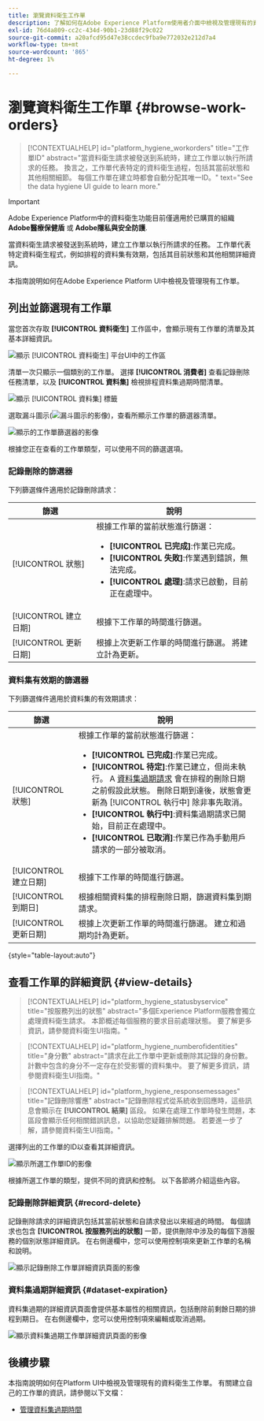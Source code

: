 ```yaml
---
title: 瀏覽資料衛生工作單
description: 了解如何在Adobe Experience Platform使用者介面中檢視及管理現有的資料衛生工作單。
exl-id: 76d4a809-cc2c-434d-90b1-23d88f29c022
source-git-commit: a20afcd95d47e38ccdec9fba9e772032e212d7a4
workflow-type: tm+mt
source-wordcount: '865'
ht-degree: 1%

---
```


# 瀏覽資料衛生工作單 {#browse-work-orders}

>[!CONTEXTUALHELP]
>id="platform_hygiene_workorders"
>title="工作單ID"
>abstract="當資料衛生請求被發送到系統時，建立工作單以執行所請求的任務。 換言之，工作單代表特定的資料衛生過程，包括其當前狀態和其他相關細節。 每個工作單在建立時都會自動分配其唯一ID。"
>text="See the data hygiene UI guide to learn more."

>[!IMPORTANT]
>
>Adobe Experience Platform中的資料衛生功能目前僅適用於已購買的組織 **Adobe醫療保健盾** 或 **Adobe隱私與安全防護**.

當資料衛生請求被發送到系統時，建立工作單以執行所請求的任務。 工作單代表特定資料衛生程式，例如排程的資料集有效期，包括其目前狀態和其他相關詳細資訊。

本指南說明如何在Adobe Experience Platform UI中檢視及管理現有工作單。

## 列出並篩選現有工作單

當您首次存取 **[!UICONTROL 資料衛生]** 工作區中，會顯示現有工作單的清單及其基本詳細資訊。

![顯示 [!UICONTROL 資料衛生] 平台UI中的工作區](../images/ui/browse/work-order-list.png)

清單一次只顯示一個類別的工作單。 選擇 **[!UICONTROL 消費者]** 查看記錄刪除任務清單，以及 **[!UICONTROL 資料集]** 檢視排程資料集過期時間清單。

![顯示 [!UICONTROL 資料集] 標籤](../images/ui/browse/dataset-tab.png)

選取漏斗圖示(![漏斗圖示的影像](../images/ui/browse/funnel-icon.png))，查看所顯示工作單的篩選器清單。

![顯示的工作單篩選器的影像](../images/ui/browse/filters.png)

根據您正在查看的工作單類型，可以使用不同的篩選選項。

### 記錄刪除的篩選器

下列篩選條件適用於記錄刪除請求：

| 篩選 | 說明 |
| --- | --- |
| [!UICONTROL 狀態] | 根據工作單的當前狀態進行篩選：<ul><li>**[!UICONTROL 已完成]**:作業已完成。</li><li>**[!UICONTROL 失敗]**:作業遇到錯誤，無法完成。</li><li>**[!UICONTROL 處理]**:請求已啟動，目前正在處理中。</li></ul> |
| [!UICONTROL 建立日期] | 根據下工作單的時間進行篩選。 |
| [!UICONTROL 更新日期] | 根據上次更新工作單的時間進行篩選。 將建立計為更新。 |

### 資料集有效期的篩選器

下列篩選條件適用於資料集的有效期請求：

| 篩選 | 說明 |
| --- | --- |
| [!UICONTROL 狀態] | 根據工作單的當前狀態進行篩選：<ul><li>**[!UICONTROL 已完成]**:作業已完成。</li><li>**[!UICONTROL 待定]**:作業已建立，但尚未執行。 A [資料集過期請求](./dataset-expiration.md) 會在排程的刪除日期之前假設此狀態。 刪除日期到達後，狀態會更新為 [!UICONTROL 執行中] 除非事先取消。</li><li>**[!UICONTROL 執行中]**:資料集過期請求已開始，目前正在處理中。</li><li>**[!UICONTROL 已取消]**:作業已作為手動用戶請求的一部分被取消。</li></ul> |
| [!UICONTROL 建立日期] | 根據下工作單的時間進行篩選。 |
| [!UICONTROL 到期日] | 根據相關資料集的排程刪除日期，篩選資料集到期請求。 |
| [!UICONTROL 更新日期] | 根據上次更新工作單的時間進行篩選。 建立和過期均計為更新。 |

{style=&quot;table-layout:auto&quot;}

## 查看工作單的詳細資訊 {#view-details}

>[!CONTEXTUALHELP]
>id="platform_hygiene_statusbyservice"
>title="按服務列出的狀態"
>abstract="多個Experience Platform服務會獨立處理資料衛生請求。 本節概述每個服務的要求目前處理狀態。 要了解更多資訊，請參閱資料衛生UI指南。"

>[!CONTEXTUALHELP]
>id="platform_hygiene_numberofidentities"
>title="身分數"
>abstract="請求在此工作單中更新或刪除其記錄的身份數。 計數中包含的身分不一定存在於受影響的資料集中。 要了解更多資訊，請參閱資料衛生UI指南。"

>[!CONTEXTUALHELP]
>id="platform_hygiene_responsemessages"
>title="記錄刪除響應"
>abstract="記錄刪除程式從系統收到回應時，這些訊息會顯示在 **[!UICONTROL 結果]** 區段。 如果在處理工作單時發生問題，本區段會顯示任何相關錯誤訊息，以協助您疑難排解問題。 若要進一步了解，請參閱資料衛生UI指南。"

選擇列出的工作單的ID以查看其詳細資訊。

![顯示所選工作單ID的影像](../images/ui/browse/select-work-order.png)

根據所選工作單的類型，提供不同的資訊和控制。 以下各節將介紹這些內容。

### 記錄刪除詳細資訊 {#record-delete}

記錄刪除請求的詳細資訊包括其當前狀態和自請求發出以來經過的時間。 每個請求也包含 **[!UICONTROL 按服務列出的狀態]** 一節，提供刪除中涉及的每個下游服務的個別狀態詳細資訊。 在右側邊欄中，您可以使用控制項來更新工作單的名稱和說明。

![顯示記錄刪除工作單詳細資訊頁面的影像](../images/ui/browse/record-delete-details.png)

### 資料集過期詳細資訊 {#dataset-expiration}

資料集過期的詳細資訊頁面會提供基本屬性的相關資訊，包括刪除前剩餘日期的排程到期日。 在右側邊欄中，您可以使用控制項來編輯或取消過期。

![顯示資料集過期工作單詳細資訊頁面的影像](../images/ui/browse/ttl-details.png)

## 後續步驟

本指南說明如何在Platform UI中檢視及管理現有的資料衛生工作單。 有關建立自己的工作單的資訊，請參閱以下文檔：

* [管理資料集過期時間](./dataset-expiration.md)
<!-- * [Manage record deletes](./record-delete.md) -->
